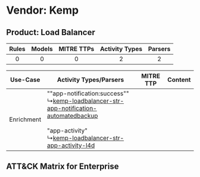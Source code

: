 Vendor: Kemp
============
Product: Load Balancer
----------------------
| Rules | Models | MITRE TTPs | Activity Types | Parsers |
|:-----:|:------:|:----------:|:--------------:|:-------:|
|   0   |   0    |     0      |       2        |    2    |

|  Use-Case  | Activity Types/Parsers    | MITRE TTP | Content    |
|:----------:| ---- | --------- | ---- |
| Enrichment |  ""app-notification:success""<br> ↳[kemp-loadbalancer-str-app-notification-automatedbackup](Ps/pC_kemploadbalancerstrappnotificationautomatedbackup.md)<br><br> "app-activity"<br> ↳[kemp-loadbalancer-str-app-activity-l4d](Ps/pC_kemploadbalancerstrappactivityl4d.md)<br> |    | [](RM/r_m_kemp_load_balancer_Enrichment.md) |

ATT&CK Matrix for Enterprise
----------------------------

